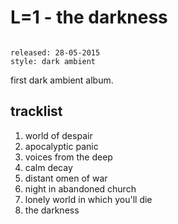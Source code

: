 # L=1 - the darkness

```

released: 28-05-2015
style: dark ambient
```

first dark ambient album.

## tracklist

1. world of despair
2. apocalyptic panic
3. voices from the deep
4. calm decay
5. distant omen of war
6. night in abandoned church
7. lonely world in which you'll die
8. the darkness
